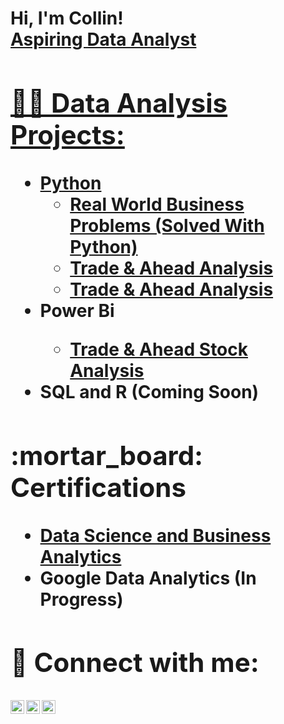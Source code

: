 <h1>Hi, I'm Collin! <br/><a href="https://github.com/CollinB15"> Aspiring Data Analyst</a> <a href="https://www.linkedin.com/in/collin-beville/">
<h2>👨‍💻 Data Analysis Projects:</h2>

- <b>Python</b>
  - [Real World Business Problems (Solved With Python)](https://eportfolio.mygreatlearning.com/collin-beville)
  - [Trade & Ahead Analysis](https://github.com/CollinB15/Trade-Ahead-Analysis)
  - [Trade & Ahead Analysis](https://github.com/CollinB15/Trade-Ahead-Analysis)
- <b> Power Bi
  - [Trade & Ahead Stock Analysis](https://github.com/CollinB15/Trade-Ahead-Power-Bi/blob/main/README.md)
- <b> SQL and R (Coming Soon)</b>

<h2>:mortar_board: Certifications </h2>

- [Data Science and Business Analytics](https://verify.mygreatlearning.com/verify/FSTDROVZ)
- Google Data Analytics (In Progress)



<h2> 🤳 Connect with me:</h2>

[<img align="left" alt="Collin_Beville | Twitter" width="22px" src="https://cdn.jsdelivr.net/npm/simple-icons@v3/icons/twitter.svg" />][twitter]
[<img align="left" alt="collin-beville | LinkedIn" width="22px" src="https://cdn.jsdelivr.net/npm/simple-icons@v3/icons/linkedin.svg" />][linkedin]
[<img align="left" alt="collin_beville | Instagram" width="22px" src="https://cdn.jsdelivr.net/npm/simple-icons@v3/icons/instagram.svg" />][instagram]

[twitter]: https://twitter.com/Collin_Beville
[instagram]: https://www.instagram.com/collin_beville/
[linkedin]: https://linkedin.com/in/collin-beville

<!--
**joshmadakor1/joshmadakor1** is a ✨ _special_ ✨ repository because its `README.md` (this file) appears on your GitHub profile.

Here are some ideas to get you started:

- 🔭 I’m currently working on ...
- 🌱 I’m currently learning ...
- 👯 I’m looking to collaborate on ...
- 🤔 I’m looking for help with ...
- 💬 Ask me about ...
- 📫 How to reach me: ...
- 😄 Pronouns: ...
- ⚡ Fun fact: ...
-->
